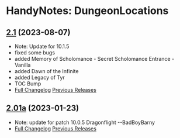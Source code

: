 # HandyNotes: DungeonLocations
## [2.1](https://github.com/Ssesmar/HandyNotes_DungeonLocations) (2023-08-07)
- Note: Update for 10.1.5
- fixed some bugs
- added Memory of Scholomance - Secret Scholomance Entrance - Vanilla
- added Dawn of the Infinite
- added Legacy of Tyr
- TOC Bump
- [Full Changelog](https://github.com/Ssesmar/HandyNotes_DungeonLocations/compare/2.01a...2.1) [Previous Releases](https://github.com/Ssesmar/HandyNotes_DungeonLocations/releases)
## [2.01a](https://github.com/Ssesmar/HandyNotes_DungeonLocations) (2023-01-23)
- Note: update for patch 10.0.5 Dragonflight --BadBoyBarny
- [Full Changelog](https://github.com/Ssesmar/HandyNotes_DungeonLocations/compare/2.0...2.01a) [Previous Releases](https://github.com/Ssesmar/HandyNotes_DungeonLocations/releases)
